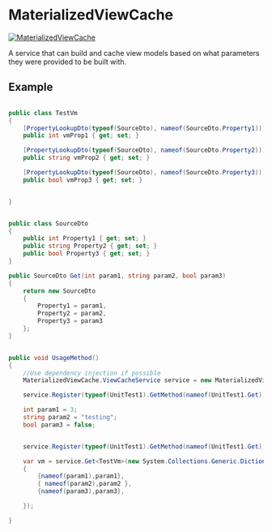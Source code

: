 # MaterializedViewCache
[![MaterializedViewCache](https://img.shields.io/nuget/v/MaterializedViewCache.svg?maxAge=2592000)](https://www.nuget.org/packages/MaterializedViewCache/)

A service that can build and cache view models based on what parameters they were provided to be built with.

## Example

```csharp

public class TestVm
{
	[PropertyLookupDto(typeof(SourceDto), nameof(SourceDto.Property1))]
	public int vmProp1 { get; set; }

	[PropertyLookupDto(typeof(SourceDto), nameof(SourceDto.Property2))]
	public string vmProp2 { get; set; }

	[PropertyLookupDto(typeof(SourceDto), nameof(SourceDto.Property3))]
	public bool vmProp3 { get; set; }


}


public class SourceDto
{
	public int Property1 { get; set; }
	public string Property2 { get; set; }
	public bool Property3 { get; set; }
}

public SourceDto Get(int param1, string param2, bool param3)
{
	return new SourceDto
	{
		Property1 = param1,
		Property2 = param2,
		Property3 = param3
	};
}


public void UsageMethod()
{
	//Use dependency injection if possible
	MaterializedViewCache.ViewCacheService service = new MaterializedViewCache.ViewCacheService();

	service.Register(typeof(UnitTest1).GetMethod(nameof(UnitTest1.Get)),this);

	int param1 = 3;
	string param2 = "testing";
	bool param3 = false;


	service.Register(typeof(UnitTest1).GetMethod(nameof(UnitTest1.Get)),this);

	var vm = service.Get<TestVm>(new System.Collections.Generic.Dictionary<string, object>
	{
		{nameof(param1),param1},
		{ nameof(param2),param2 },
		{nameof(param3),param3},

	});

}

```
